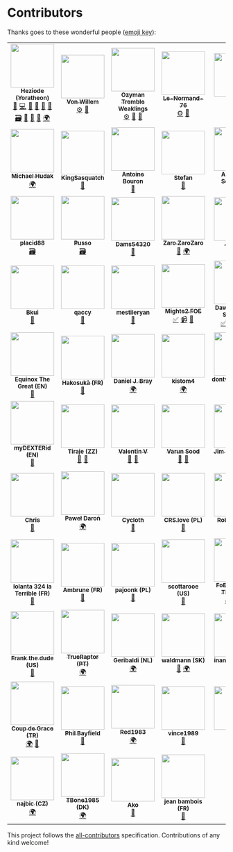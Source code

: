 # Contributors

Thanks goes to these wonderful people ([emoji key](https://github.com/kentcdodds/all-contributors#emoji-key)):

<!-- ALL-CONTRIBUTORS-LIST:START - Do not remove or modify this section -->
<!-- prettier-ignore-start -->
<!-- markdownlint-disable -->
<table>
  <tr>
    <td align="center"><a href="https://github.com/Heziode"><img src="https://avatars0.githubusercontent.com/u/16735076?v=4" width="100px;" alt=""/><br /><sub><b>Heziode (Yoratheon)</b></sub></a><br /><a href="#creator-Heziode" title="Creator of this project">👑</a> <a href="#code-Heziode" title="Code">💻</a> <a href="#design-Heziode" title="Design">🎨</a> <a href="#doc-Heziode" title="Documentation">📖</a> <a href="#bug-Heziode" title="Bug reports">🐛</a> <a href="#ideas-Heziode" title="Ideas, Planning, & Feedback">🤔</a> <a href="#data-Heziode" title="Adding or updating data">🗃</a> <a href="#review-Heziode" title="Reviewed Pull Requests">👀</a> <a href="#talk-Heziode" title="Talks">📢</a> <a href="#tool-Heziode" title="Tools">🔧</a> <a href="#translation-Heziode" title="Translation">🌍</a></td>
    <td align="center"><a href="https://forum.fr.forgeofempires.com/index.php?members/von-willem.37209/"><img src="https://forum.fr.forgeofempires.com/data/avatars/l/37/37209.jpg?1454012509" width="100px;" alt=""/><br /><sub><b>Von Willem</b></sub></a><br /><a href="#inspired_tool-Von Willem" title="Tool inspired by his work">⚙️</a> <a href="#ideas-Von Willem" title="Ideas, Planning, & Feedback">🤔</a></td>
    <td align="center"><a href="https://forum.us.forgeofempires.com/index.php?members/ozyman-tremble-weaklings.31440/"><img src="https://forum.us.forgeofempires.com/data/avatars/l/31/31440.jpg?1506918935" width="100px;" alt=""/><br /><sub><b>Ozyman Tremble Weaklings</b></sub></a><br /><a href="#inspired_tool-Ozyman Tremble Weaklings" title="Tool inspired by his work">⚙️</a> <a href="#ideas-Ozyman Tremble Weaklings" title="Ideas, Planning, & Feedback">🤔</a> <a href="#question-Ozyman Tremble Weaklings" title="Answering Questions">💬</a></td>
    <td align="center"><a href="https://forum.fr.forgeofempires.com/index.php?members/le-normand-76.44142/"><img src="https://forum.fr.forgeofempires.com/styles/foe_mx/xenforo/avatars/avatar_l.png" width="100px;" alt=""/><br /><sub><b>Le-Normand-76</b></sub></a><br /><a href="#inspired_tool-Le-Normand-76" title="Tool inspired by his work">⚙️</a> <a href="#ideas-Le-Normand-76" title="Ideas, Planning, & Feedback">🤔</a></td>
    <td align="center"><a href="http://www.fidonet.nl"><img src="https://avatars2.githubusercontent.com/u/1842171?v=4" width="100px;" alt=""/><br /><sub><b>Dennis</b></sub></a><br /><a href="#translation-doosterkamp" title="Translation">🌍</a></td>
    <td align="center"><a href="http://www.itdhq.com"><img src="https://avatars3.githubusercontent.com/u/596948?v=4" width="100px;" alt=""/><br /><sub><b>Oksana Kurysheva</b></sub></a><br /><a href="#translation-aviriel" title="Translation">🌍</a></td>
  </tr>
  <tr>
    <td align="center"><a href="https://github.com/Nlossae"><img src="https://avatars3.githubusercontent.com/u/6510075?v=4" width="100px;" alt=""/><br /><sub><b>Michael Hudak</b></sub></a><br /><a href="#translation-Nlossae" title="Translation">🌍</a></td>
    <td align="center"><a href="https://github.com/KingSasquatch"><img src="https://avatars1.githubusercontent.com/u/5184069?v=4" width="100px;" alt=""/><br /><sub><b>KingSasquatch</b></sub></a><br /><a href="#ideas-KingSasquatch" title="Ideas, Planning, & Feedback">🤔</a></td>
    <td align="center"><a href="https://github.com/AntoineBouron"><img src="https://avatars2.githubusercontent.com/u/12555872?v=4" width="100px;" alt=""/><br /><sub><b>Antoine Bouron</b></sub></a><br /><a href="#ideas-AntoineBouron" title="Ideas, Planning, & Feedback">🤔</a></td>
    <td align="center"><a href="https://github.com/DasRifftierchen"><img src="https://avatars1.githubusercontent.com/u/39431201?v=4" width="100px;" alt=""/><br /><sub><b>Stefan</b></sub></a><br /><a href="#bug-DasRifftierchen" title="Bug reports">🐛</a></td>
    <td align="center"><a href="http://www.magicspace.eu"><img src="https://avatars0.githubusercontent.com/u/516661?v=4" width="100px;" alt=""/><br /><sub><b>Alexander Schneider</b></sub></a><br /><a href="#bug-kTitan" title="Bug reports">🐛</a></td>
    <td align="center"><a href="https://github.com/thewaiters"><img src="https://avatars1.githubusercontent.com/u/5732845?v=4" width="100px;" alt=""/><br /><sub><b>thewaiters</b></sub></a><br /><a href="#ideas-thewaiters" title="Ideas, Planning, & Feedback">🤔</a></td>
  </tr>
  <tr>
    <td align="center"><a href="https://forum.fr.forgeofempires.com/index.php?members/placid88.14156/"><img src="https://forum.fr.forgeofempires.com/data/avatars/l/14/14156.jpg?1450635748" width="100px;" alt=""/><br /><sub><b>placid88</b></sub></a><br /><a href="#data-placid88" title="Adding or updating data">🗃</a></td>
    <td align="center"><a href="https://forum.fr.forgeofempires.com/index.php?members/pusso.50829/"><img src="https://forum.fr.forgeofempires.com/data/avatars/l/50/50829.jpg?1516574022" width="100px;" alt=""/><br /><sub><b>Pusso</b></sub></a><br /><a href="#data-Pusso" title="Adding or updating data">🗃</a></td>
    <td align="center"><a href="https://forum.fr.forgeofempires.com/index.php?members/dams54320.22838/"><img src="https://forum.fr.forgeofempires.com/data/avatars/l/22/22838.jpg?1512901809" width="100px;" alt=""/><br /><sub><b>Dams54320</b></sub></a><br /><a href="#question-Dams54320" title="Answering Questions">💬</a></td>
    <td align="center"><a href="https://forum.fr.forgeofempires.com/index.php?members/zaro-zarozaro.37202/"><img src="https://forum.fr.forgeofempires.com/data/avatars/l/37/37202.jpg?1520984122" width="100px;" alt=""/><br /><sub><b>Zaro ZaroZaro</b></sub></a><br /><a href="#ideas-Zaro ZaroZaro" title="Ideas, Planning, & Feedback">🤔</a> <a href="#translation-Zaro ZaroZaro" title="Translation">🌍</a></td>
    <td align="center"><a href="https://forum.fr.forgeofempires.com/index.php?members/kikou.36832/"><img src="https://forum.fr.forgeofempires.com/data/avatars/l/36/36832.jpg?1451576610" width="100px;" alt=""/><br /><sub><b>-kikou-</b></sub></a><br /><a href="#bug--kikou-" title="Bug reports">🐛</a></td>
    <td align="center"><a href="https://forum.fr.forgeofempires.com/index.php?members/sirthael.54195/"><img src="https://forum.fr.forgeofempires.com/data/avatars/l/54/54195.jpg?1530397609" width="100px;" alt=""/><br /><sub><b>Sirthael</b></sub></a><br /><a href="#bug-Sirthael" title="Bug reports">🐛</a></td>
  </tr>
  <tr>
    <td align="center"><a href="https://forum.fr.forgeofempires.com/index.php?members/bkui.26696/"><img src="https://forum.fr.forgeofempires.com/data/avatars/l/26/26696.jpg?1447316567" width="100px;" alt=""/><br /><sub><b>Bkui</b></sub></a><br /><a href="#ideas-Bkui" title="Ideas, Planning, & Feedback">🤔</a></td>
    <td align="center"><a href="https://forum.us.forgeofempires.com/index.php?members/qaccy.10786/"><img src="https://forum.us.forgeofempires.com/styles/foe_mx/xenforo/avatars/avatar_l.png" width="100px;" alt=""/><br /><sub><b>qaccy</b></sub></a><br /><a href="#question-qaccy" title="Answering Questions">💬</a></td>
    <td align="center"><a href="https://github.com/mestileryan"><img src="https://avatars2.githubusercontent.com/u/42813379?v=4" width="100px;" alt=""/><br /><sub><b>mestileryan</b></sub></a><br /><a href="#bug-mestileryan" title="Bug reports">🐛</a></td>
    <td align="center"><a href="https://www.youtube.com/watch?v=eSEQ2-Oi708"><img src="https://yt3.ggpht.com/a-/AN66SAyC9Mfjo5Zlf4NEwDALsLSwNetA6tVuqzQOqg=s288-mo-c-c0xffffffff-rj-k-no" width="100px;" alt=""/><br /><sub><b>Mighte2 FOE</b></sub></a><br /><a href="#tutorial-Mighte2 FOE" title="Tutorials">✅</a> <a href="#video-Mighte2 FOE" title="Videos">📹</a> <a href="#talk-Mighte2 FOE" title="Talks">📢</a></td>
    <td align="center"><a href="https://www.youtube.com/watch?v=kcy-bo70GRE"><img src="https://yt3.ggpht.com/a-/AN66SAx4uNhP4u3JvoQQOFij58F9tp6U_JAm7HrTGA=s288-mo-c-c0xffffffff-rj-k-no" width="100px;" alt=""/><br /><sub><b>Dawid -Tieru- Saworski</b></sub></a><br /><a href="#tutorial-Dawid -Tieru- Saworski" title="Tutorials">✅</a> <a href="#video-Dawid -Tieru- Saworski" title="Videos">📹</a> <a href="#talk-Dawid -Tieru- Saworski" title="Talks">📢</a> <a href="#translation-Dawid -Tieru- Saworski" title="Translation">🌍</a></td>
    <td align="center"><img src="https://forum.fr.forgeofempires.com/styles/foe_mx/xenforo/avatars/avatar_l.png" width="100px;" alt=""/><br /><sub><b>Iron Phip (FR)</b></sub><br /><a href="#bug-Iron Phip (FR)" title="Bug reports">🐛</a></td>
  </tr>
  <tr>
    <td align="center"><img src="https://forum.fr.forgeofempires.com/styles/foe_mx/xenforo/avatars/avatar_l.png" width="100px;" alt=""/><br /><sub><b>Equinox The Great (EN)</b></sub><br /><a href="#ideas-Equinox The Great (EN)" title="Ideas, Planning, & Feedback">🤔</a></td>
    <td align="center"><a href="https://forum.fr.forgeofempires.com/index.php?members/hakosuk%C3%A0.54588/"><img src="https://forum.fr.forgeofempires.com/styles/foe_mx/xenforo/avatars/avatar_l.png" width="100px;" alt=""/><br /><sub><b>Hakosukà (FR)</b></sub></a><br /><a href="#bug-Hakosukà (FR)" title="Bug reports">🐛</a></td>
    <td align="center"><a href="https://github.com/daniel-bray"><img src="https://avatars3.githubusercontent.com/u/5752937?v=4" width="100px;" alt=""/><br /><sub><b>Daniel J. Bray</b></sub></a><br /><a href="#translation-daniel-bray" title="Translation">🌍</a></td>
    <td align="center"><a href="https://github.com/kistom4"><img src="https://avatars3.githubusercontent.com/u/41628634?v=4" width="100px;" alt=""/><br /><sub><b>kistom4</b></sub></a><br /><a href="#translation-kistom4" title="Translation">🌍</a></td>
    <td align="center"><a href="https://forum.us.forgeofempires.com/index.php?members/dontwannaname.37581/"><img src="https://forum.us.forgeofempires.com/styles/foe_mx/xenforo/avatars/avatar_l.png" width="100px;" alt=""/><br /><sub><b>dontwannaname (EN)</b></sub></a><br /><a href="#bug-dontwannaname (EN)" title="Bug reports">🐛</a></td>
    <td align="center"><a href="https://forum.us.forgeofempires.com/index.php?members/royaladnan.32348/"><img src="https://forum.us.forgeofempires.com/data/avatars/l/32/32348.jpg?1523907115" width="100px;" alt=""/><br /><sub><b>RoyalAdnan (EN)</b></sub></a><br /><a href="#ideas-RoyalAdnan (EN)" title="Ideas, Planning, & Feedback">🤔</a></td>
  </tr>
  <tr>
    <td align="center"><img src="https://forum.en.forgeofempires.com/styles/foe_mx/xenforo/avatars/avatar_l.png" width="100px;" alt=""/><br /><sub><b>myDEXTERid (EN)</b></sub><br /><a href="#ideas-myDEXTERid (EN)" title="Ideas, Planning, & Feedback">🤔</a></td>
    <td align="center"><img src="https://forum.en.forgeofempires.com/styles/foe_mx/xenforo/avatars/avatar_l.png" width="100px;" alt=""/><br /><sub><b>Tiraje (ZZ)</b></sub><br /><a href="#ideas-Tiraje (ZZ)" title="Ideas, Planning, & Feedback">🤔</a> <a href="#bug-Tiraje (ZZ)" title="Bug reports">🐛</a></td>
    <td align="center"><a href="http://spiralscout.com"><img src="https://avatars0.githubusercontent.com/u/11367763?v=4" width="100px;" alt=""/><br /><sub><b>Valentin V</b></sub></a><br /><a href="#bug-vvval" title="Bug reports">🐛</a> <a href="#ideas-vvval" title="Ideas, Planning, & Feedback">🤔</a></td>
    <td align="center"><a href="https://github.com/soodvarun"><img src="https://avatars3.githubusercontent.com/u/1323253?v=4" width="100px;" alt=""/><br /><sub><b>Varun Sood</b></sub></a><br /><a href="#ideas-soodvarun" title="Ideas, Planning, & Feedback">🤔</a> <a href="#bug-soodvarun" title="Bug reports">🐛</a></td>
    <td align="center"><a href="https://github.com/jimmcclintock"><img src="https://avatars1.githubusercontent.com/u/16402515?v=4" width="100px;" alt=""/><br /><sub><b>Jim McClintock</b></sub></a><br /><a href="#ideas-jimmcclintock" title="Ideas, Planning, & Feedback">🤔</a></td>
    <td align="center"><a href="https://github.com/Hontoo"><img src="https://avatars0.githubusercontent.com/u/48545882?v=4" width="100px;" alt=""/><br /><sub><b>Hontoo</b></sub></a><br /><a href="#translation-Hontoo" title="Translation">🌍</a></td>
  </tr>
  <tr>
    <td align="center"><a href="http://www.ZockerBüchse.de"><img src="https://avatars2.githubusercontent.com/u/1351055?v=4" width="100px;" alt=""/><br /><sub><b>Chris</b></sub></a><br /><a href="#bug-DaEgo" title="Bug reports">🐛</a></td>
    <td align="center"><img src="https://forum.en.forgeofempires.com/styles/foe_mx/xenforo/avatars/avatar_l.png" width="100px;" alt=""/><br /><sub><b>Paweł Daroń</b></sub><br /><a href="#translation-Paweł Daroń" title="Translation">🌍</a></td>
    <td align="center"><a href="https://github.com/Cycloth"><img src="https://avatars3.githubusercontent.com/u/48488704?v=4" width="100px;" alt=""/><br /><sub><b>Cycloth</b></sub></a><br /><a href="#ideas-Cycloth" title="Ideas, Planning, & Feedback">🤔</a></td>
    <td align="center"><img src="https://forum.en.forgeofempires.com/styles/foe_mx/xenforo/avatars/avatar_l.png" width="100px;" alt=""/><br /><sub><b>CRS.love (PL)</b></sub><br /><a href="#bug-CRS.love (PL)" title="Bug reports">🐛</a></td>
    <td align="center"><a href="https://github.com/roberttrone"><img src="https://avatars3.githubusercontent.com/u/30301600?v=4" width="100px;" alt=""/><br /><sub><b>Robert Trone</b></sub></a><br /><a href="#bug-roberttrone" title="Bug reports">🐛</a></td>
    <td align="center"><a href="https://forum.us.forgeofempires.com/index.php?members/ray-the-lion-heart-i.38720/"><img src="https://forum.en.forgeofempires.com/styles/foe_mx/xenforo/avatars/avatar_l.png" width="100px;" alt=""/><br /><sub><b>Ray the Lion Heart I (US)</b></sub></a><br /><a href="#bug-Ray the Lion Heart I (US)" title="Bug reports">🐛</a></td>
  </tr>
  <tr>
    <td align="center"><img src="https://forum.en.forgeofempires.com/styles/foe_mx/xenforo/avatars/avatar_l.png" width="100px;" alt=""/><br /><sub><b>Iolanta 324 la Terrible (FR)</b></sub><br /><a href="#bug-Iolanta 324 la Terrible (FR)" title="Bug reports">🐛</a></td>
    <td align="center"><img src="https://forum.en.forgeofempires.com/styles/foe_mx/xenforo/avatars/avatar_l.png" width="100px;" alt=""/><br /><sub><b>Ambrune (FR)</b></sub><br /><a href="#bug-Ambrune (FR)" title="Bug reports">🐛</a></td>
    <td align="center"><img src="https://forum.en.forgeofempires.com/styles/foe_mx/xenforo/avatars/avatar_l.png" width="100px;" alt=""/><br /><sub><b>pajoonk (PL)</b></sub><br /><a href="#ideas-pajoonk (PL)" title="Ideas, Planning, & Feedback">🤔</a></td>
    <td align="center"><a href="https://forum.us.forgeofempires.com/index.php?members/scottarooe.5345/"><img src="https://forum.en.forgeofempires.com/styles/foe_mx/xenforo/avatars/avatar_l.png" width="100px;" alt=""/><br /><sub><b>scottarooe (US)</b></sub></a><br /><a href="#bug-scottarooe (US)" title="Bug reports">🐛</a></td>
    <td align="center"><a href="https://www.youtube.com/watch?v=8OhfNjjOnws"><img src="https://yt3.ggpht.com/a/AGF-l7_zYHiIZwApE8DB0ttZN-iG9MG1DzMuB6WREw=s176-mo-c-c0xffffffff-rj-k-no" width="100px;" alt=""/><br /><sub><b>FoE Tips from The Forge</b></sub></a><br /><a href="#tutorial-FoE Tips from The Forge" title="Tutorials">✅</a> <a href="#video-FoE Tips from The Forge" title="Videos">📹</a> <a href="#talk-FoE Tips from The Forge" title="Talks">📢</a></td>
    <td align="center"><a href="https://forum.se.forgeofempires.com/index.php?members/nisse-x.2083/"><img src="https://forum.se.forgeofempires.com/data/avatars/l/2/2083.jpg?1536624082" width="100px;" alt=""/><br /><sub><b>Nisse-X (SE)</b></sub></a><br /><a href="#translation-Nisse-X (SE)" title="Translation">🌍</a></td>
  </tr>
  <tr>
    <td align="center"><a href="https://forum.us.forgeofempires.com/index.php?members/frank-the-dude.32691/"><img src="https://forum.en.forgeofempires.com/styles/foe_mx/xenforo/avatars/avatar_l.png" width="100px;" alt=""/><br /><sub><b>Frank the dude (US)</b></sub></a><br /><a href="#ideas-Frank the dude (US)" title="Ideas, Planning, & Feedback">🤔</a></td>
    <td align="center"><a href="https://forum.us.forgeofempires.com/index.php?members/frank-the-dude.32691/"><img src="/img/contributors/TrueRaptor.jpg" width="100px;" alt=""/><br /><sub><b>TrueRaptor (PT)</b></sub></a><br /><a href="#translation-TrueRaptor (PT)" title="Translation">🌍</a></td>
    <td align="center"><img src="https://forum.en.forgeofempires.com/styles/foe_mx/xenforo/avatars/avatar_l.png" width="100px;" alt=""/><br /><sub><b>Geribaldi (NL)</b></sub><br /><a href="#translation-Geribaldi (NL)" title="Translation">🌍</a></td>
    <td align="center"><img src="https://forum.en.forgeofempires.com/styles/foe_mx/xenforo/avatars/avatar_l.png" width="100px;" alt=""/><br /><sub><b>waldmann (SK)</b></sub><br /><a href="#bug-waldmann (SK)" title="Bug reports">🐛</a> <a href="#translation-waldmann (SK)" title="Translation">🌍</a></td>
    <td align="center"><a href="https://forum.tr.forgeofempires.com/index.php?members/inanagyuz.36471/"><img src="https://forum.en.forgeofempires.com/styles/foe_mx/xenforo/avatars/avatar_l.png" width="100px;" alt=""/><br /><sub><b>inanagyuz (TR)</b></sub></a><br /><a href="#translation-inanagyuz (TR)" title="Translation">🌍</a></td>
    <td align="center"><a href="https://forum.tr.forgeofempires.com/index.php?members/yuga.36335/"><img src="https://forum.en.forgeofempires.com/styles/foe_mx/xenforo/avatars/avatar_l.png" width="100px;" alt=""/><br /><sub><b>Yuga (TR)</b></sub></a><br /><a href="#translation-Yuga (TR)" title="Translation">🌍</a></td>
  </tr>
  <tr>
    <td align="center"><a href="https://forum.tr.forgeofempires.com/index.php?members/coup-de-grace.36597/"><img src="https://forum.tr.forgeofempires.com/data/avatars/l/36/36597.jpg?1569408800" width="100px;" alt=""/><br /><sub><b>Coup de Grace (TR)</b></sub></a><br /><a href="#translation-Coup de Grace (TR)" title="Translation">🌍</a> <a href="#bug-Coup de Grace (TR)" title="Bug reports">🐛</a></td>
    <td align="center"><a href="https://philio.me/"><img src="https://avatars2.githubusercontent.com/u/237850?v=4" width="100px;" alt=""/><br /><sub><b>Phil Bayfield</b></sub></a><br /><a href="#bug-Philio" title="Bug reports">🐛</a></td>
    <td align="center"><img src="https://forum.en.forgeofempires.com/styles/foe_mx/xenforo/avatars/avatar_l.png" width="100px;" alt=""/><br /><sub><b>Red1983</b></sub><br /><a href="#translation-Red1983" title="Translation">🌍</a></td>
    <td align="center"><a href="https://forum.fr.forgeofempires.com/index.php?members/vince1989.34307/"><img src="https://forum.en.forgeofempires.com/styles/foe_mx/xenforo/avatars/avatar_l.png" width="100px;" alt=""/><br /><sub><b>vince1989</b></sub></a><br /><a href="#bug-vince1989" title="Bug reports">🐛</a></td>
    <td align="center"><img src="https://forum.en.forgeofempires.com/styles/foe_mx/xenforo/avatars/avatar_l.png" width="100px;" alt=""/><br /><sub><b>Hats</b></sub><br /><a href="#ideas-Hats" title="Ideas, Planning, & Feedback">🤔</a></td>
    <td align="center"><img src="https://forum.en.forgeofempires.com/styles/foe_mx/xenforo/avatars/avatar_l.png" width="100px;" alt=""/><br /><sub><b>Gold Fluffy (FR)</b></sub><br /><a href="#ideas-Gold Fluffy (FR)" title="Ideas, Planning, & Feedback">🤔</a></td>
  </tr>
  <tr>
    <td align="center"><a href="https://forum.cz.forgeofempires.com/index.php?members/najbic.15840/"><img src="https://forum.en.forgeofempires.com/styles/foe_mx/xenforo/avatars/avatar_l.png" width="100px;" alt=""/><br /><sub><b>najbic (CZ)</b></sub></a><br /><a href="#translation-najbic (CZ)" title="Translation">🌍</a></td>
    <td align="center"><a href="https://forum.dk.forgeofempires.com/index.php?members/tbone1985.2832/"><img src="https://forum.en.forgeofempires.com/styles/foe_mx/xenforo/avatars/avatar_l.png" width="100px;" alt=""/><br /><sub><b>TBone1985 (DK)</b></sub></a><br /><a href="#translation-TBone1985 (DK)" title="Translation">🌍</a></td>
    <td align="center"><a href="http://existanz.planet.ee"><img src="https://avatars3.githubusercontent.com/u/1204475?v=4" width="100px;" alt=""/><br /><sub><b>Ako</b></sub></a><br /><a href="#ideas-akotulu" title="Ideas, Planning, & Feedback">🤔</a></td>
    <td align="center"><img src="https://forum.en.forgeofempires.com/styles/foe_mx/xenforo/avatars/avatar_l.png" width="100px;" alt=""/><br /><sub><b>jean bambois (FR)</b></sub><br /><a href="#bug-jean bambois (FR)" title="Bug reports">🐛</a></td>
  </tr>
</table>

<!-- markdownlint-enable -->
<!-- prettier-ignore-end -->
<!-- ALL-CONTRIBUTORS-LIST:END -->

This project follows the [all-contributors](https://github.com/kentcdodds/all-contributors) specification. Contributions of any kind welcome!
